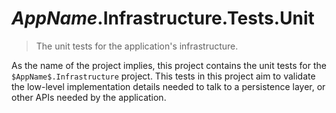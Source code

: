 # $AppName$.Infrastructure.Tests.Unit
> The unit tests for the application's infrastructure.

As the name of the project implies, this project contains the unit tests for the `$AppName$.Infrastructure` project. This tests in this project aim to validate the low-level implementation details needed to talk to a persistence layer, or other APIs needed by the application.